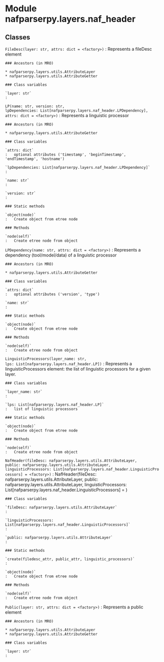 Module nafparserpy.layers.naf_header
====================================

Classes
-------

`FileDesc(layer: str, attrs: dict = <factory>)`
:   Represents a fileDesc element

    ### Ancestors (in MRO)

    * nafparserpy.layers.utils.AttributeLayer
    * nafparserpy.layers.utils.AttributeGetter

    ### Class variables

    `layer: str`
    :

`LP(name: str, version: str, lpDependencies: List[nafparserpy.layers.naf_header.LPDependency], attrs: dict = <factory>)`
:   Represents a linguistic processor

    ### Ancestors (in MRO)

    * nafparserpy.layers.utils.AttributeGetter

    ### Class variables

    `attrs: dict`
    :   optional attributes ('timestamp', 'beginTimestamp', 'endTimestamp', 'hostname')

    `lpDependencies: List[nafparserpy.layers.naf_header.LPDependency]`
    :

    `name: str`
    :

    `version: str`
    :

    ### Static methods

    `object(node)`
    :   Create object from etree node

    ### Methods

    `node(self)`
    :   Create etree node from object

`LPDependency(name: str, attrs: dict = <factory>)`
:   Represents a dependency (tool/model/data) of a linguistic processor

    ### Ancestors (in MRO)

    * nafparserpy.layers.utils.AttributeGetter

    ### Class variables

    `attrs: dict`
    :   optional attributes ('version', 'type')

    `name: str`
    :

    ### Static methods

    `object(node)`
    :   Create object from etree node

    ### Methods

    `node(self)`
    :   Create etree node from object

`LinguisticProcessors(layer_name: str, lps: List[nafparserpy.layers.naf_header.LP])`
:   Represents a linguisticProcessors element: the list of linguistic processors for a given layer.

    ### Class variables

    `layer_name: str`
    :

    `lps: List[nafparserpy.layers.naf_header.LP]`
    :   list of linguistic processors

    ### Static methods

    `object(node)`
    :   Create object from etree node

    ### Methods

    `node(self)`
    :   Create etree node from object

`NafHeader(fileDesc: nafparserpy.layers.utils.AttributeLayer, public: nafparserpy.layers.utils.AttributeLayer, linguisticProcessors: List[nafparserpy.layers.naf_header.LinguisticProcessors] = <factory>)`
:   NafHeader(fileDesc: nafparserpy.layers.utils.AttributeLayer, public: nafparserpy.layers.utils.AttributeLayer, linguisticProcessors: List[nafparserpy.layers.naf_header.LinguisticProcessors] = <factory>)

    ### Class variables

    `fileDesc: nafparserpy.layers.utils.AttributeLayer`
    :

    `linguisticProcessors: List[nafparserpy.layers.naf_header.LinguisticProcessors]`
    :

    `public: nafparserpy.layers.utils.AttributeLayer`
    :

    ### Static methods

    `create(filedesc_attr, public_attr, linguistic_processors)`
    :

    `object(node)`
    :   Create object from etree node

    ### Methods

    `node(self)`
    :   Create etree node from object

`Public(layer: str, attrs: dict = <factory>)`
:   Represents a public element

    ### Ancestors (in MRO)

    * nafparserpy.layers.utils.AttributeLayer
    * nafparserpy.layers.utils.AttributeGetter

    ### Class variables

    `layer: str`
    :